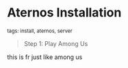 # Aternos Installation
<sup>tags: install, aternos, server</sup>

> Step 1: Play Among Us

this is fr just like among us
